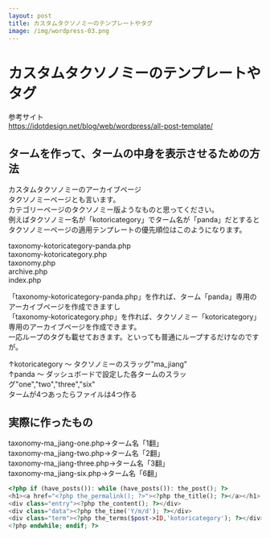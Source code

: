```yaml
---
layout: post
title: カスタムタクソノミーのテンプレートやタグ
image: /img/wordpress-03.png
---
```


# カスタムタクソノミーのテンプレートやタグ   

参考サイト   
https://idotdesign.net/blog/web/wordpress/all-post-template/

## タームを作って、タームの中身を表示させるための方法

カスタムタクソノミーのアーカイブページ   
タクソノミーページとも言います。   
カテゴリーページのタクソノミー版ようなものと思ってください。   
例えばタクソノミー名が「kotoricategory」でターム名が「panda」だとするとタクソノミーページの適用テンプレートの優先順位はこのようになります。   

taxonomy-kotoricategory-panda.php   
taxonomy-kotoricategory.php   
taxonomy.php   
archive.php   
index.php   

「taxonomy-kotoricategory-panda.php」を作れば、ターム「panda」専用のアーカイブページを作成できますし   
「taxonomy-kotoricategory.php」を作れば、タクソノミー「kotoricategory」専用のアーカイブページを作成できます。   
一応ループのタグも載せておきます。といっても普通にループするだけなのですが。   

↑kotoricategory ～ タクソノミーのスラッグ"ma_jiang"   
↑panda ～ ダッシュボードで設定した各タームのスラッグ"one","two","three","six"   
タームが4つあったらファイルは4つ作る   

## 実際に作ったもの

taxonomy-ma_jiang-one.php→ターム名「1翻」   
taxonomy-ma_jiang-two.php→ターム名「2翻」   
taxonomy-ma_jiang-three.php→ターム名「3翻」   
taxonomy-ma_jiang-six.php→ターム名「6翻」   


```php
<?php if (have_posts()): while (have_posts()): the_post(); ?>
<h1><a href="<?php the_permalink(); ?>"><?php the_title(); ?></a></h1>
<div class="entry"><?php the_content(); ?></div>
<div class="data"><?php the_time('Y/m/d'); ?></div>
<div class="term"><?php the_terms($post->ID,'kotoricategory'); ?></div>
<?php endwhile; endif; ?>
```
